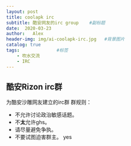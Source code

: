 ```yaml
---
layout: post
title: coolapk irc
subtitle: 酷安网友的irc group    #副标题
date:  2020-03-23
author:   Alex
header-img: img/ai-coolapk-irc.jpg   #背景图片
catalog: true
tags:              #标签
    - 吹水交流
    - IRC
---
```

## 酷安Rizon irc群
为酷安沙雕网友建立的irc群
群规则：
- 不允许讨论政治敏感话题。
- 不**太**允许ghs。
- 请尽量避免争执。
- 不要试图迫害群主。
yes
